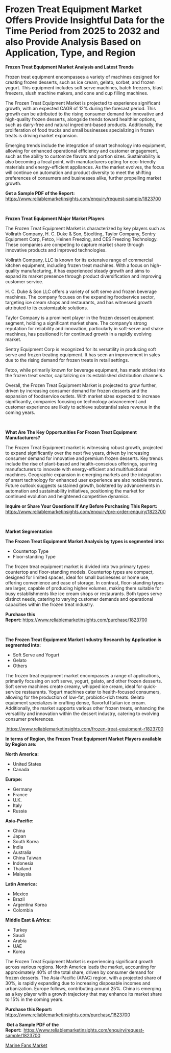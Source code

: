 <p><h1>Frozen Treat Equipment Market Offers Provide Insightful Data for the Time Period from 2025 to 2032 and also Provide Analysis Based on Application, Type, and Region</h1></p><p><strong>Frozen Treat Equipment Market Analysis and Latest Trends</strong></p>
<p><p>Frozen treat equipment encompasses a variety of machines designed for creating frozen desserts, such as ice cream, gelato, sorbet, and frozen yogurt. This equipment includes soft serve machines, batch freezers, blast freezers, slush machine makers, and cone and cup filling machines. </p><p>The Frozen Treat Equipment Market is projected to experience significant growth, with an expected CAGR of 12% during the forecast period. This growth can be attributed to the rising consumer demand for innovative and high-quality frozen desserts, alongside trends toward healthier options, such as dairy-free and natural ingredient-based products. Additionally, the proliferation of food trucks and small businesses specializing in frozen treats is driving market expansion.</p><p>Emerging trends include the integration of smart technology into equipment, allowing for enhanced operational efficiency and customer engagement, such as the ability to customize flavors and portion sizes. Sustainability is also becoming a focal point, with manufacturers opting for eco-friendly materials and energy-efficient appliances. As the market evolves, the focus will continue on automation and product diversity to meet the shifting preferences of consumers and businesses alike, further propelling market growth.</p></p>
<p><strong>Get a Sample PDF of the Report:&nbsp;</strong> <a href="https://www.reliablemarketinsights.com/enquiry/request-sample/1823700?utm_campaign=1948&utm_medium=2&utm_source=Github&utm_content=ia&utm_term=16022025&utm_id=frozen-treat-equipment">https://www.reliablemarketinsights.com/enquiry/request-sample/1823700</a></p>
<p>&nbsp;</p>
<p><strong>Frozen Treat Equipment Major Market Players</strong></p>
<p><p>The Frozen Treat Equipment Market is characterized by key players such as Vollrath Company, H. C. Duke & Son, Stoelting, Taylor Company, Sentry Equipment Corp, Fetco, Heinen Freezing, and CES Freezing Technology. These companies are competing to capture market share through innovative products and improved technologies.</p><p>Vollrath Company, LLC is known for its extensive range of commercial kitchen equipment, including frozen treat machines. With a focus on high-quality manufacturing, it has experienced steady growth and aims to expand its market presence through product diversification and improving customer service.</p><p>H. C. Duke & Son LLC offers a variety of soft serve and frozen beverage machines. The company focuses on the expanding foodservice sector, targeting ice cream shops and restaurants, and has witnessed growth attributed to its customizable solutions.</p><p>Taylor Company is a prominent player in the frozen dessert equipment segment, holding a significant market share. The company’s strong reputation for reliability and innovation, particularly in soft-serve and shake machines, has positioned it for continued growth in a rapidly evolving market.</p><p>Sentry Equipment Corp is recognized for its versatility in producing soft serve and frozen treating equipment. It has seen an improvement in sales due to the rising demand for frozen treats in retail settings.</p><p>Fetco, while primarily known for beverage equipment, has made strides into the frozen treat sector, capitalizing on its established distribution channels.</p><p>Overall, the Frozen Treat Equipment Market is projected to grow further, driven by increasing consumer demand for frozen desserts and the expansion of foodservice outlets. With market sizes expected to increase significantly, companies focusing on technology advancement and customer experience are likely to achieve substantial sales revenue in the coming years.</p></p>
<p>&nbsp;</p>
<p><strong>What Are The Key Opportunities For Frozen Treat Equipment Manufacturers?</strong></p>
<p><p>The Frozen Treat Equipment market is witnessing robust growth, projected to expand significantly over the next five years, driven by increasing consumer demand for innovative and premium frozen desserts. Key trends include the rise of plant-based and health-conscious offerings, spurring manufacturers to innovate with energy-efficient and multifunctional machines. Geographic expansion in emerging markets and the integration of smart technology for enhanced user experience are also notable trends. Future outlook suggests sustained growth, bolstered by advancements in automation and sustainability initiatives, positioning the market for continued evolution and heightened competitive dynamics.</p></p>
<p><strong>Inquire or Share Your Questions If Any Before Purchasing This Report:</strong> <a href="https://www.reliablemarketinsights.com/enquiry/pre-order-enquiry/1823700?utm_campaign=1948&utm_medium=2&utm_source=Github&utm_content=ia&utm_term=16022025&utm_id=frozen-treat-equipment">https://www.reliablemarketinsights.com/enquiry/pre-order-enquiry/1823700</a></p>
<p>&nbsp;</p>
<p><strong>Market Segmentation</strong></p>
<p><strong>The Frozen Treat Equipment Market Analysis by types is segmented into:</strong></p>
<p><ul><li>Countertop Type</li><li>Floor-standing Type</li></ul></p>
<p><p>The frozen treat equipment market is divided into two primary types: countertop and floor-standing models. Countertop types are compact, designed for limited spaces, ideal for small businesses or home use, offering convenience and ease of storage. In contrast, floor-standing types are larger, capable of producing higher volumes, making them suitable for busy establishments like ice cream shops or restaurants. Both types serve distinct needs, catering to varying customer demands and operational capacities within the frozen treat industry.</p></p>
<p><strong>Purchase this Report:&nbsp;</strong><a href="https://www.reliablemarketinsights.com/purchase/1823700?utm_campaign=1948&utm_medium=2&utm_source=Github&utm_content=ia&utm_term=16022025&utm_id=frozen-treat-equipment">https://www.reliablemarketinsights.com/purchase/1823700</a></p>
<p>&nbsp;</p>
<p><strong>The Frozen Treat Equipment Market Industry Research by Application is segmented into:</strong></p>
<p><ul><li>Soft Serve and Yogurt</li><li>Gelato</li><li>Others</li></ul></p>
<p><p>The frozen treat equipment market encompasses a range of applications, primarily focusing on soft serve, yogurt, gelato, and other frozen desserts. Soft serve machines create creamy, whipped ice cream, ideal for quick-service restaurants. Yogurt machines cater to health-focused consumers, allowing for the production of low-fat, probiotic-rich treats. Gelato equipment specializes in crafting dense, flavorful Italian ice cream. Additionally, the market supports various other frozen treats, enhancing the versatility and innovation within the dessert industry, catering to evolving consumer preferences.</p></p>
<p><a href="https://www.reliablemarketinsights.com/frozen-treat-equipment-r1823700?utm_campaign=1948&utm_medium=2&utm_source=Github&utm_content=ia&utm_term=16022025&utm_id=frozen-treat-equipment">&nbsp;https://www.reliablemarketinsights.com/frozen-treat-equipment-r1823700</a></p>
<p><strong>In terms of Region, the Frozen Treat Equipment Market Players available by Region are:</strong></p>
<p>
    <p> <strong> North America: </strong>
        <ul>
            <li>United States</li>
            <li>Canada</li>
        </ul>
        </p> 
    <p> <strong> Europe: </strong>
        <ul>
            <li>Germany</li>
            <li>France</li>
            <li>U.K.</li>
            <li>Italy</li>
            <li>Russia</li>
        </ul>
        </p> 
    <p> <strong> Asia-Pacific: </strong>
        <ul>
            <li>China</li>
            <li>Japan</li>
            <li>South Korea</li>
            <li>India</li>
            <li>Australia</li>
            <li>China Taiwan</li>
            <li>Indonesia</li>
            <li>Thailand</li>
            <li>Malaysia</li>
        </ul>
        </p> 
    <p> <strong> Latin America: </strong>
        <ul>
            <li>Mexico</li>
            <li>Brazil</li>
            <li>Argentina Korea</li>
            <li>Colombia</li>
        </ul>
        </p> 
    <p> <strong> Middle East & Africa: </strong>
        <ul>
            <li>Turkey</li>
            <li>Saudi</li>
            <li>Arabia</li>
            <li>UAE</li>
            <li>Korea</li>
        </ul>
    </p>
    </p>
<p><p>The Frozen Treat Equipment Market is experiencing significant growth across various regions. North America leads the market, accounting for approximately 40% of the total share, driven by consumer demand for frozen desserts. The Asia-Pacific (APAC) region, with a projected share of 30%, is rapidly expanding due to increasing disposable incomes and urbanization. Europe follows, contributing around 25%. China is emerging as a key player with a growth trajectory that may enhance its market share to 15% in the coming years.</p></p>
<p><strong>Purchase this Report: </strong><a href="https://www.reliablemarketinsights.com/purchase/1823700?utm_campaign=1948&utm_medium=2&utm_source=Github&utm_content=ia&utm_term=16022025&utm_id=frozen-treat-equipment">https://www.reliablemarketinsights.com/purchase/1823700</a></p>
<p>&nbsp;<strong>Get a Sample PDF of the Report:&nbsp;&nbsp;</strong><a href="https://www.reliablemarketinsights.com/enquiry/request-sample/1823700?utm_campaign=1948&utm_medium=2&utm_source=Github&utm_content=ia&utm_term=16022025&utm_id=frozen-treat-equipment">https://www.reliablemarketinsights.com/enquiry/request-sample/1823700</a></p>
<p><strong></strong></p>
<p><p><a href="https://github.com/juniordelafrance/Market-Research-Report-List-5/blob/main/marine-fans-market.md?utm_campaign=1948&utm_medium=2&utm_source=Github&utm_content=ia&utm_term=16022025&utm_id=frozen-treat-equipment">Marine Fans Market</a></p></p>